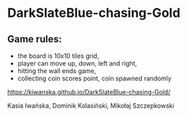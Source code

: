 # DarkSlateBlue-chasing-Gold

Game rules:
--------------
* the board is 10x10 tiles grid,
* player can move up, down, left and right,
* hitting the wall ends game,
* collecting coin scores point, coin spawned randomly

https://kiwanska.github.io/DarkSlateBlue-chasing-Gold/

Kasia Iwańska, Dominik Kolasiński, Mikołaj Szczepkowski

